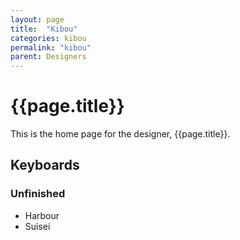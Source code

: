 ```yaml
---
layout: page
title:  "Kibou"
categories: kibou
permalink: "kibou"
parent: Designers
---
```

# {{page.title}}

This is the home page for the designer, {{page.title}}.

## Keyboards

### Unfinished

- Harbour
- Suisei
